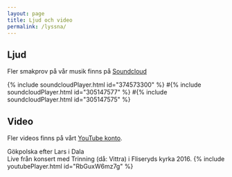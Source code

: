 ```yaml
---
layout: page
title: Ljud och video
permalink: /lyssna/
---
```

## Ljud
Fler smakprov på vår musik finns på [Soundcloud](https://soundcloud.com/trinning)

{% include soundcloudPlayer.html id="374573300" %}
#{% include soundcloudPlayer.html id="305147577" %}
#{% include soundcloudPlayer.html id="305147575" %}

## Video
Fler videos finns på vårt [YouTube konto](https://www.youtube.com/channel/UCRLXiWxslt-oNdVMGvOWzRw).

Gökpolska efter Lars i Dala  
Live från konsert med Trinning (då: Vittra) i Fliseryds kyrka 2016.
{% include youtubePlayer.html id="RbGuxW6mz7g" %}